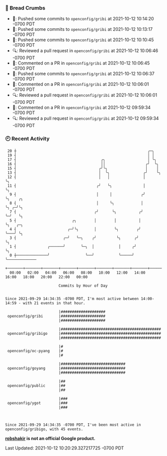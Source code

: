 ### 🍞 Bread Crumbs

 * 🚢: Pushed some commits to `openconfig/gribi` at 2021-10-12 10:14:20 -0700 PDT
 * 🚢: Pushed some commits to `openconfig/gribi` at 2021-10-12 10:13:17 -0700 PDT
 * 🚢: Pushed some commits to `openconfig/gribi` at 2021-10-12 10:10:45 -0700 PDT
 * 🔍: Reviewed a pull request in  `openconfig/gribi` at 2021-10-12 10:06:46 -0700 PDT
 * 💬: Commented on a PR in  `openconfig/gribi` at 2021-10-12 10:06:45 -0700 PDT
 * 🚢: Pushed some commits to `openconfig/gribi` at 2021-10-12 10:06:37 -0700 PDT
 * 💬: Commented on a PR in  `openconfig/gribi` at 2021-10-12 10:06:01 -0700 PDT
 * 🔍: Reviewed a pull request in  `openconfig/gribi` at 2021-10-12 10:06:01 -0700 PDT
 * 💬: Commented on a PR in  `openconfig/gribi` at 2021-10-12 09:59:34 -0700 PDT
 * 🔍: Reviewed a pull request in  `openconfig/gribi` at 2021-10-12 09:59:34 -0700 PDT

### 🕘 Recent Activity
```
 20 ┼                                                           ╭─╮
 19 ┤                                                           │ │
 17 ┤                                      ╭╮                   │ ╰╮
 16 ┤                                      ││                  ╭╯  ╰╮
 15 ┤                                     ╭╯╰╮                 │    │
 13 ┤                                     │  ╰╮               ╭╯    ╰╮
 12 ┤                                     │   │               │      ╰╮
 11 ┤                                    ╭╯   ╰╮              │       ╰╮
  9 ┤                                    │     │             ╭╯        ╰╮    ╭╮
  8 ┤                                    │     ╰╮            │          ╰╮ ╭─╯╰╮
  7 ┤                                   ╭╯      ╰╮          ╭╯           ╰─╯   ╰╮
  5 ┤                         ╭╮        │        │          │                   ╰╮   ╭─╮
  4 ┤                       ╭─╯╰╮       │        ╰╮        ╭╯                    ╰───╯ ╰╮
  3 ┤                     ╭─╯   ╰─╮    ╭╯         ╰╮      ╭╯                            ╰╮
  1 ┤              ╭──────╯       ╰─╮  │           │     ╭╯                              ╰╮
  0 ┼──────────────╯                ╰──╯           ╰─────╯                                ╰─────────────
    +───────+───────+───────+───────+───────+───────+───────+───────+───────+───────+───────+───────+────
  00:00   02:00   04:00   06:00   08:00   10:00   12:00   14:00   16:00   18:00   20:00   22:00   00:00   

						Commits by Hour of Day


Since 2021-09-29 14:34:35 -0700 PDT, I'm most active between 14:00-14:59 - with 21 events in that hour.

```



```
                        |####################
 openconfig/gribi       |####################
                        |####################

                        |#############################################
 openconfig/gribigo     |#############################################
                        |#############################################

                        |#
 openconfig/oc-pyang    |#
                        |#

                        |#############################
 openconfig/goyang      |#############################
                        |#############################

                        |##
 openconfig/public      |##
                        |##

                        |###
 openconfig/ygot        |###
                        |###



Since 2021-09-29 14:34:35 -0700 PDT, I've been most active in openconfig/gribigo, with 45 events.

```
**[robshakir](mailto:robjs@google.com) is not an official Google product.**  


Last Updated: 2021-10-12 10:20:29.327217725 -0700 PDT
